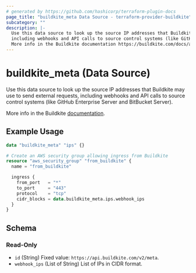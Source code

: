 ```yaml
---
# generated by https://github.com/hashicorp/terraform-plugin-docs
page_title: "buildkite_meta Data Source - terraform-provider-buildkite"
subcategory: ""
description: |-
  Use this data source to look up the source IP addresses that Buildkite may use to send external requests,
  including webhooks and API calls to source control systems (like GitHub Enterprise Server and BitBucket Server).
  More info in the Buildkite documentation https://buildkite.com/docs/apis/rest-api/meta.
---
```


# buildkite_meta (Data Source)

Use this data source to look up the source IP addresses that Buildkite may use to send external requests,
including webhooks and API calls to source control systems (like GitHub Enterprise Server and BitBucket Server).

More info in the Buildkite [documentation](https://buildkite.com/docs/apis/rest-api/meta).

## Example Usage

```terraform
data "buildkite_meta" "ips" {}

# Create an AWS security group allowing ingress from Buildkite
resource "aws_security_group" "from_buildkite" {
  name = "from_buildkite"

  ingress {
    from_port   = "*"
    to_port     = "443"
    protocol    = "tcp"
    cidr_blocks = data.buildkite_meta.ips.webhook_ips
  }
}
```

<!-- schema generated by tfplugindocs -->
## Schema

### Read-Only

- `id` (String) Fixed value: `https://api.buildkite.com/v2/meta`.
- `webhook_ips` (List of String) List of IPs in CIDR format.
